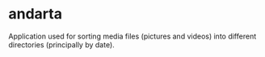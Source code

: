 # andarta
Application used for sorting media files (pictures and videos) into different directories (principally by date).
